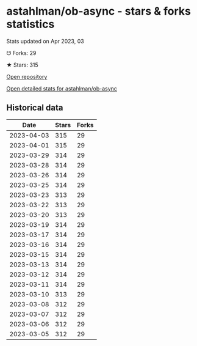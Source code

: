 # astahlman/ob-async - stars & forks statistics

Stats updated on Apr 2023, 03

☋ Forks: 29

★ Stars: 315

[Open repository](https://github.com/astahlman/ob-async)

[Open detailed stats for astahlman/ob-async](https://reviewgithub.com/rep/astahlman/ob-async)

## Historical data
| Date | Stars | Forks |
|------|-------|-------|
| 2023-04-03 | 315 | 29 | 
| 2023-04-01 | 315 | 29 | 
| 2023-03-29 | 314 | 29 | 
| 2023-03-28 | 314 | 29 | 
| 2023-03-26 | 314 | 29 | 
| 2023-03-25 | 314 | 29 | 
| 2023-03-23 | 313 | 29 | 
| 2023-03-22 | 313 | 29 | 
| 2023-03-20 | 313 | 29 | 
| 2023-03-19 | 314 | 29 | 
| 2023-03-17 | 314 | 29 | 
| 2023-03-16 | 314 | 29 | 
| 2023-03-15 | 314 | 29 | 
| 2023-03-13 | 314 | 29 | 
| 2023-03-12 | 314 | 29 | 
| 2023-03-11 | 314 | 29 | 
| 2023-03-10 | 313 | 29 | 
| 2023-03-08 | 312 | 29 | 
| 2023-03-07 | 312 | 29 | 
| 2023-03-06 | 312 | 29 | 
| 2023-03-05 | 312 | 29 | 

